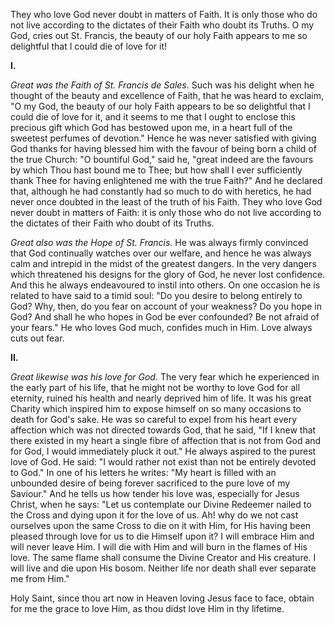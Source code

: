 
They who love God never doubt in matters of Faith. It is only those who do not live according to the dictates of their Faith who doubt its Truths. O my God, cries out St. Francis, the beauty of our holy Faith appears to me so delightful that I could die of love for it!

**I\.**

*Great was the Faith of St. Francis de Sales*. Such was his delight when he thought of the beauty and excellence of Faith, that he was heard to exclaim, \"O my God, the beauty of our holy Faith appears to be so delightful that I could die of love for it, and it seems to me that I ought to enclose this precious gift which God has bestowed upon me, in a heart full of the sweetest perfumes of devotion.\" Hence he was never satisfied with giving God thanks for having blessed him with the favour of being born a child of the true Church: \"O bountiful God,\" said he, \"great indeed are the favours by which Thou hast bound me to Thee; but how shall I ever sufficiently thank Thee for having enlightened me with the true Faith?\" And he declared that, although he had constantly had so much to do with heretics, he had never once doubted in the least of the truth of his Faith. They who love God never doubt in matters of Faith: it is only those who do not live according to the dictates of their Faith who doubt of its Truths.

*Great also was the Hope of St. Francis.* He was always firmly convinced that God continually watches over our welfare, and hence he was always calm and intrepid in the midst of the greatest dangers. In the very dangers which threatened his designs for the glory of God, he never lost confidence. And this he always endeavoured to instil into others. On one occasion he is related to have said to a timid soul: \"Do you desire to belong entirely to God? Why, then, do you fear on account of your weakness? Do you hope in God? And shall he who hopes in God be ever confounded? Be not afraid of your fears.\" He who loves God much, confides much in Him. Love always cuts out fear.

**II\.**

*Great likewise was his love for God.* The very fear which he experienced in the early part of his life, that he might not be worthy to love God for all eternity, ruined his health and nearly deprived him of life. It was his great Charity which inspired him to expose himself on so many occasions to death for God\'s sake. He was so careful to expel from his heart every affection which was not directed towards God, that he said, \"If I knew that there existed in my heart a single fibre of affection that is not from God and for God, I would immediately pluck it out.\" He always aspired to the purest love of God. He said: \"I would rather not exist than not be entirely devoted to God.\" In one of his letters he writes: \"My heart is filled with an unbounded desire of being forever sacrificed to the pure love of my Saviour.\" And he tells us how tender his love was, especially for Jesus Christ, when he says: \"Let us contemplate our Divine Redeemer nailed to the Cross and dying upon it for the love of us. Ah! why do we not cast ourselves upon the same Cross to die on it with Him, for His having been pleased through love for us to die Himself upon it? I will embrace Him and will never leave Him. I will die with Him and will burn in the flames of His love. The same flame shall consume the Divine Creator and His creature. I will live and die upon His bosom. Neither life nor death shall ever separate me from Him.\"

Holy Saint, since thou art now in Heaven loving Jesus face to face, obtain for me the grace to love Him, as thou didst love Him in thy lifetime.

